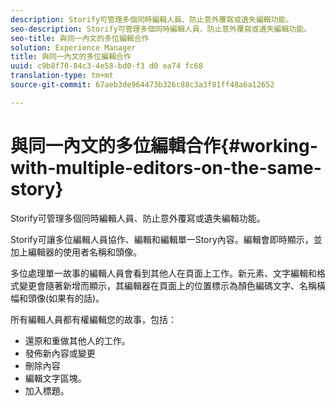 ```yaml
---
description: Storify可管理多個同時編輯人員、防止意外覆寫或遺失編輯功能。
seo-description: Storify可管理多個同時編輯人員、防止意外覆寫或遺失編輯功能。
seo-title: 與同一內文的多位編輯合作
solution: Experience Manager
title: 與同一內文的多位編輯合作
uuid: c9b8f70-84c3-4e58-bd0-f3 d0 ea74 fc68
translation-type: tm+mt
source-git-commit: 67aeb3de964473b326c88c3a3f81ff48a6a12652

---
```



# 與同一內文的多位編輯合作{#working-with-multiple-editors-on-the-same-story}

Storify可管理多個同時編輯人員、防止意外覆寫或遺失編輯功能。

Storify可讓多位編輯人員協作、編輯和編輯單一Story內容。編輯會即時顯示，並加上編輯器的使用者名稱和頭像。

多位處理單一故事的編輯人員會看到其他人在頁面上工作。新元素、文字編輯和格式變更會隨著新增而顯示，其編輯器在頁面上的位置標示為顏色編碼文字、名稱橫幅和頭像(如果有的話)。

所有編輯人員都有權編輯您的故事，包括：

* 還原和重做其他人的工作。
* 發佈新內容或變更
* 刪除內容
* 編輯文字區塊。
* 加入標題。

